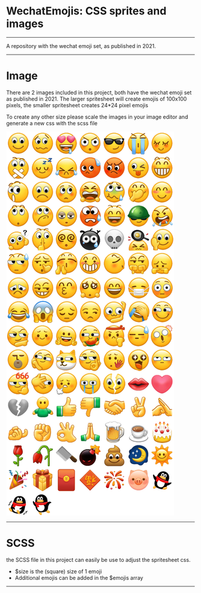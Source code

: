 # WechatEmojis: CSS sprites and images
-----------------------------------------------------------------------

A repository with the wechat emoji set, as published in 2021. 

-----------------------------------------------------------------------

# Image
There are 2 images included in this project, both have the wechat emoji 
set as published in 2021. The larger spritesheet will create emojis of 
100x100 pixels, the smaller spritesheet creates 24*24 pixel emojis

To create any other size please scale the images in your image editor 
and generate a new css with the scss file

![alt text](https://github.com/LivecomDev/WechatEmojis/blob/main/WechatEmojiSpriteSheet.png)

-----------------------------------------------------------------------

# SCSS
the SCSS file in this project can easily be use to adjust the spritesheet css.
  - $size is the (square) size of 1 emoji
  - Additional emojis can be added in the $emojis array

-----------------------------------------------------------------------
